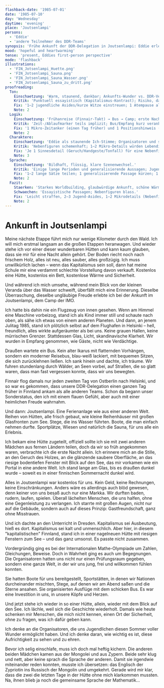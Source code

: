 ```yaml
---
flashback-date: '1985-07-01'
date: '1985-07-10'
day: 'Wednesday'
daytime: 'evening'
place: 'Joutsenlampi'
persons:
  - 'Eddie'
  - 'andere Teilnehmer des DDR-Teams'
synopsis: 'Frühe Ankunft der DDR‑Delegation in Joutsenlampi: Eddie erlebt Flug, Busfahrt und die überraschend großzügige Anlage – staunend allein in der ersten Nacht.'
mood: 'hopeful and heartwarming'
tense: 'present, Eddies first-person perspective'
mode: 'flashback'
illustrations:
  - 'FIN_Jotsenlampi_Huette.png'
  - 'FIN_Jotsenlampi_Sauna.png'
  - 'FIN_Jotsenlampi_Sauna_Wasser.png'
  - 'FIN_Jotsenlampi_Sauna_zu_dritt.png'
proofreading:
  Ton:
    Einschaetzung: 'Warm, staunend, dankbar; Ankunfts‑Wunder vs. DDR‑Vergleich.'
    Kritik: 'Punktuell essayistisch (Kapitalismus‑Kontrast); Risiko, dass Reflexion die jugendliche Unmittelbarkeit überdeckt.'
    Fix: '1–2 jugendliche Asides/kurze Witze einstreuen; 1 Atempause als reines Staunen (ohne Kommentar); ideologische Sätze leicht straffen.'
    Note: 2
  Logik:
    Einschaetzung: 'Frühanreise (Finnair‑Takt) → Bus → Camp; erste Nacht allein: schlüssig.'
    Kritik: 'Zeit-/Ablaufmarker teils implizit; Bus/Empfang kurz verankern.'
    Fix: '1 Mikro‑Zeitanker (einen Tag früher) und 1 Positionshinweis (Bus/Empfang) ergänzen.'
    Note: 2
  Charaktere:
    Einschaetzung: 'Eddie als staunende Ich‑Stimme; Organisatoren und spätere Mitbewohner als Silhouetten.'
    Kritik: 'Nebenfiguren schemenhaft; 1–2 Mikro‑Details würden Lebendigkeit geben (Stewardess, Betreuer, Zimmergenossinnen).'
    Fix: 'Je 1 Sinnesdetail (Geruch/Handgeste/Tonfall) für eine Nebenfigur; 1 kurzer Körpermarker bei Eddie (kalte Hände/kribbeln vor Aufregung).'
    Note: 3
  Sprache:
    Einschaetzung: 'Bildhaft, flüssig, klare Szenenwechsel.'
    Kritik: 'Einige lange Perioden und generalisierende Aussagen; Jugendton kann punktuell aufblitzen.'
    Fix: '1–2 lange Sätze teilen; 1 generalisierende Passage kürzen; 1 rotzig‑kurzer Satz als Kontrast einfügen.'
    Note: 2
  Fazit:
    Staerken: 'Starkes Worldbuilding, glaubwürdige Ankunft, schöne Wärme/Staunen.'
    Schwaechen: 'Essayistische Passagen; Nebenfiguren blass.'
    Fix: 'Leicht straffen, 2–3 Jugend‑Asides, 1–2 Mikrodetails (Nebenfigur), 1 Körpermarker.'
    Note: 2
---
```


# Ankunft in Joutsenlampi

Meine nächste Etappe führt mich nur wenige Kilometer durch den Wald. Ich will
mich erstmal langsam an die großen Etappen heranwagen. Und wieder stehe ich vor
einer dieser wunderbaren Hütten und kann kaum glauben, dass sie mir für eine
Nacht allein gehört. Der Boden riecht noch nach frischem Holz, alles ist neu,
alles sauber, alles großzügig. Ich muss unwillkürlich lachen – wenn das
Kapitalismus sein soll, dann hat meine Schule mir eine verdammt schlechte
Vorstellung davon verkauft. Kostenlos eine Hütte, kostenlos ein Bett, kostenlose
Wärme und Sicherheit.

Und während ich mich umsehe, während mein Blick von der kleinen Veranda über das
Wasser schweift, überfällt mich eine Erinnerung. Dieselbe Überraschung, dieselbe
ungläubige Freude erlebte ich bei der Ankunft im Joutsenlampi, dem Camp der IMO.

Ich hatte bis dahin nie ein Flugzeug von innen gesehen. Wenn am Himmel eine
Maschine vorbeizog, stand ich als Kind immer still und schaute nach oben, als
sähe ich etwas von einem anderen Planeten. Und dann, an jenem Julitag 1985,
stand ich plötzlich selbst auf dem Flughafen in Helsinki – hell, freundlich,
alles wirkte aufgeräumter als bei uns. Keine grauen Hallen, keine mürrischen
Grenzer. Stattdessen Glas, Licht, skandinavische Klarheit. Wir wurden in Empfang
genommen, wie Gäste, nicht wie Verdächtige.

Draußen wartete ein Bus. Kein alter Ikarus mit flatternden Vorhängen, sondern
ein moderner Reisebus, blau-weiß lackiert, mit bequemen Sitzen, die sich
zurücklehnen ließen. Ich sank hinein und dachte, ich träume. Wir fuhren
stundenlang durch Wälder, an Seen vorbei, auf Straßen, die so glatt waren, dass
man fast vergessen konnte, dass wir uns bewegten.

Finnair flog damals nur jeden zweiten Tag von Ostberlin nach Helsinki, und so
war es gekommen, dass unsere DDR-Delegation einen ganzen Tag früher in Finnland
ankam als alle anderen Teams. Schon da begann unser Sonderstatus, den ich mit
einem flauen Gefühl, aber auch mit einer heimlichen Freude wahrnahm.

Und dann: Joutsenlampi. Eine Ferienanlage wie aus einer anderen Welt. Reihen von
Hütten, alle frisch gebaut, wie kleine Reihenhäuser mit großen Glasfronten zum
See. Stege, die ins Wasser führten. Boote, die man einfach nehmen durfte.
Sportplätze, Wiesen und natürlich die Sauna, für uns alle ein Erlebnis.

Ich bekam eine Hütte zugeteilt, offiziell sollte ich sie mit zwei anderen
Mädchen aus fernen Ländern teilen, doch da wir so früh angekommen waren,
verbrachte ich die erste Nacht allein. Ich erinnere mich an die Stille, an den
Geruch des Holzes, an die glänzende saubere Oberfläche, an das riesige
bodentiefen Fenster mit Blick auf den See, das mir vorkamen wie ein Portal in
eine andere Welt. Ich stand lange am Glas, bis es draußen dunkel wurde – soweit
es in einer finnischen Sommernacht dunkel wird.

Alles in Joutsenlampi war kostenlos für uns. Kein Geld, keine Rechnungen, keine
Einschränkungen. Anders wäre es allerdings auch blöd gewesen, denn keiner von
uns besaß auch nur eine Markka. Wir durften baden, rudern, laufen, spielen.
Überall lächelten Menschen, die uns halfen, ohne eine Gegenleistung zu
verlangen. Ich starrte mit großen Augen, nicht nur auf die Gebäude, sondern auch
auf dieses Prinzip: Gastfreundschaft, ganz ohne Misstrauen.

Und ich dachte an den Unterricht in Dresden. Kapitalismus sei Ausbeutung, hieß
es dort. Kapitalismus sei kalt und unmenschlich. Aber hier, in diesem
"kapitalistischen" Finnland, stand ich in einer nagelneuen Hütte mit riesigen
Fenstern zum See – und das ganz umsonst. Es passte nicht zusammen.

Vordergründig ging es bei der Internationalen Mathe-Olympiade um Zahlen,
Gleichungen, Beweise. Doch in Wahrheit ging es auch um Begegnungen. Die
Organisatoren hatten uns nicht nur einen Prüfungsraum gegeben, sondern eine
ganze Welt, in der wir uns jung, frei und willkommen fühlen konnten.

Sie hatten Boote für uns bereitgestellt, Sportstätten, in denen wir Nationen
durcheinander mischten, Stege, auf denen wir am Abend saßen und die Sterne
ansahen. Sie organisierten Ausflüge mit dem schicken Bus. Es war eine
Investition in uns, in unsere Köpfe und Herzen.

Und jetzt stehe ich wieder in so einer Hütte, allein, wieder mit dem Blick auf
den See. Ich lächle, weil sich die Geschichte wiederholt. Damals wie heute
schenken mir Menschen, die mich nicht kennen, einen Ort der Sicherheit, ohne zu
fragen, was ich dafür geben kann.

Ich denke an die Organisatoren, die uns Jugendlichen diesen Sommer voller Wunder
ermöglicht haben. Und ich denke daran, wie wichtig es ist, diese Aufrichtigkeit
zu sehen und zu ehren.

Bevor ich selig einschlafe, muss ich doch mal heftig kichern. Die anderen beiden
Mädchen kamen aus der Mongolei und aus Zypern. Beide sehr klug und nett, aber
keine sprach die Sprache der anderen. Damit sie irgendwie miteinander reden
konnten, musste ich übersetzen: das Englisch der Zypriotin ins Russisch der
Mongolin und umgekehrt. Gerade wird mir klar, dass die zwei die letzten Tage in
der Hütte ohne mich klarkommen mussten. Na, ihnen blieb ja noch die gemeinsame
Sprache der Mathematik...
